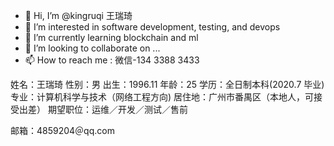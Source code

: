 - 👋 Hi, I’m @kingruqi 王瑞琦
- 👀 I’m interested in software development, testing, and devops
- 🌱 I’m currently learning blockchain and ml
- 💞️ I’m looking to collaborate on ...
- 📫 How to reach me : 微信-134 3388 3433

姓名：王瑞琦     性别：男     出生：1996.11     年龄：25
学历：全日制本科(2020.7 毕业)
专业：计算机科学与技术（网络工程方向)
居住地：广州市番禺区（本地人，可接受出差）
期望职位：运维／开发／测试／售前

邮箱：4859204＠qq.com
